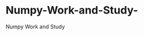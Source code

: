    # Numpy-Work-and-Study-
Numpy Work and Study 
                
                
                                  
                                  
                                    
                                                                                               
                                                                                                                                     
                     
                         
                       
                                            
                                                                       
                                                                                        
            
                  
                                                                      
                                        
                          
                      
